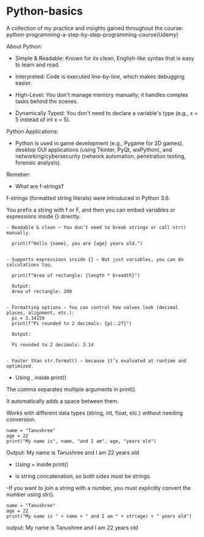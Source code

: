 # Python-basics
A collection of my practice and insights gained throughout the course: python-programming-a-step-by-step-programming-course(Udemy)

About Python:
- Simple & Readable: Known for its clean, English-like syntax that is easy to learn and read.

- Interpreted: Code is executed line-by-line, which makes debugging easier.

- High-Level: You don't manage memory manually; it handles complex tasks behind the scenes.

- Dynamically Typed: You don't need to declare a variable's type (e.g., x = 5 instead of int x = 5).

Python Applications:
- Python is used in game development (e.g., Pygame for 2D games), desktop GUI applications (using Tkinter, PyQt, wxPython), and networking/cybersecurity (network automation, penetration testing, forensic analysis).

Remeber:
- What are f-strings?
  
f-strings (formatted string literals) were introduced in Python 3.6.

You prefix a string with f or F, and then you can embed variables or expressions inside {} directly.

    - Readable & clean – You don’t need to break strings or call str() manually.
  
      print(f"Hello {name}, you are {age} years old.")
  
  
    - Supports expressions inside {} – Not just variables, you can do calculations too.
  
      print(f"Area of rectangle: {length * breadth}")
  
      Output:
      Area of rectangle: 200
  
  
    - Formatting options – You can control how values look (decimal places, alignment, etc.):
      pi = 3.14159
      print(f"Pi rounded to 2 decimals: {pi:.2f}")
  
      Output:
  
      Pi rounded to 2 decimals: 3.14
  
  
    - Faster than str.format() – because it’s evaluated at runtime and optimized.



- Using , inside print()

The comma separates multiple arguments in print().

It automatically adds a space between them.

Works with different data types (string, int, float, etc.) without needing conversion.

    name = "Tanushree"
    age = 22
    print("My name is", name, "and I am", age, "years old")


Output: My name is Tanushree and I am 22 years old


- Using + inside print()

+ is string concatenation, so both sides must be strings.


-If you want to join a string with a number, you must explicitly convert the number using str().

    name = "Tanushree"
    age = 22
    print("My name is " + name + " and I am " + str(age) + " years old")

output: My name is Tanushree and I am 22 years old



